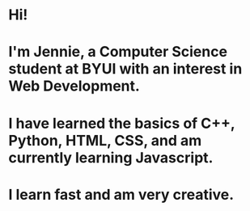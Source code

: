 # Hi!
# I'm Jennie, a Computer Science student at BYUI with an interest in Web Development.
# I have learned the basics of C++, Python, HTML, CSS, and am currently learning Javascript.
# I learn fast and am very creative.
